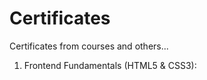 # Certificates
Certificates from courses and others...

1. Frontend Fundamentals (HTML5 & CSS3):
  
